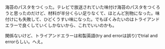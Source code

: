 海苔のパスタをつくった。テレビで放送されていた味付け海苔のパスタをつくろうと思ったのだけど、材料が半分くらい足りなくて、ほとんど別物になった。味付けにも失敗して、ひどくうすい味になった。でもぼくみたいのはトライアンドエラーで良くしていくしかないから、これでいいのかも。

関係ないけど、トライアンドエラーは和製英語(try and errorは誤り)でtrial and errorらしい。へえ。
